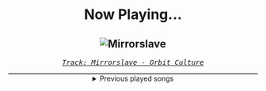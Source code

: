 <div align="center"> 
<h1>Now Playing...</h1>

![Mirrorslave](https://i.scdn.co/image/ab67616d00001e021a890a1efb2724da0c58ff5e)
--
_<samp><a href="https://open.spotify.com/track/1FnlUGpUuzNO4fEryMbuik">Track: Mirrorslave - Orbit Culture</a></samp>_

<div style="border: 1px #4B5054 solid"></div>
<details>
  <summary>
    Previous played songs
  </summary>
  <table>
    <thead>
      <tr>
        <th>
          Artist
        </th>
        <th>
          Song
        </th>
        <th>
          Link
        </th>
      </tr>
    </thead>
    <tbody>
      <tr><td>Orbit Culture</td><td>Mirrorslave</td><td><a href="https://open.spotify.com/track/1FnlUGpUuzNO4fEryMbuik">https://open.spotify.com/track/1FnlUGpUuzNO4fEryMbuik</a></td></tr><tr><td>Our Promise</td><td>Evoke</td><td><a href="https://open.spotify.com/track/7bUtuF3qbiDkjWbQOOsBvz">https://open.spotify.com/track/7bUtuF3qbiDkjWbQOOsBvz</a></td></tr><tr><td>The Veer Union</td><td>My Empire</td><td><a href="https://open.spotify.com/track/1vawlriAwEHXEOZXhpeIVD">https://open.spotify.com/track/1vawlriAwEHXEOZXhpeIVD</a></td></tr><tr><td>TSS</td><td>Something In The Way</td><td><a href="https://open.spotify.com/track/4skJTm8fXuuBYjRKWb2vON">https://open.spotify.com/track/4skJTm8fXuuBYjRKWb2vON</a></td></tr><tr><td>Caskets</td><td>The Only Heaven You'll Know</td><td><a href="https://open.spotify.com/track/4w1kRlzCTYQKXKXX2UULcK">https://open.spotify.com/track/4w1kRlzCTYQKXKXX2UULcK</a></td></tr><tr><td>Dead Eyes</td><td>Better Off</td><td><a href="https://open.spotify.com/track/4VWTydSjHckIqAjgk3uw12">https://open.spotify.com/track/4VWTydSjHckIqAjgk3uw12</a></td></tr><tr><td>Of Virtue</td><td>Omen</td><td><a href="https://open.spotify.com/track/1wO1luZHbcTLFbCSL5EFn4">https://open.spotify.com/track/1wO1luZHbcTLFbCSL5EFn4</a></td></tr><tr><td>Fit For A King</td><td>Begin The Sacrifice</td><td><a href="https://open.spotify.com/track/0KQFuMgcqqxDGpNvDePFTy">https://open.spotify.com/track/0KQFuMgcqqxDGpNvDePFTy</a></td></tr><tr><td>Point North</td><td>Bring Me Down</td><td><a href="https://open.spotify.com/track/5lJJvdhus9lSuIro4tlOOp">https://open.spotify.com/track/5lJJvdhus9lSuIro4tlOOp</a></td></tr><tr><td>Our Mirage</td><td>Right Now</td><td><a href="https://open.spotify.com/track/07lDQBet0tjH77t5T1YtGH">https://open.spotify.com/track/07lDQBet0tjH77t5T1YtGH</a></td></tr><tr><td>Ice Nine Kills</td><td>The Great Unknown</td><td><a href="https://open.spotify.com/track/76Pd81B06OSC8AuuDWxsEQ">https://open.spotify.com/track/76Pd81B06OSC8AuuDWxsEQ</a></td></tr><tr><td>Shallowsky</td><td>Delete Me</td><td><a href="https://open.spotify.com/track/38PSK2q7CtmWa3y8BDIIWn">https://open.spotify.com/track/38PSK2q7CtmWa3y8BDIIWn</a></td></tr><tr><td>We Came As Romans</td><td>no rest for the dreamer</td><td><a href="https://open.spotify.com/track/5OLX3n0CdIWL1ZMvApXcBf">https://open.spotify.com/track/5OLX3n0CdIWL1ZMvApXcBf</a></td></tr><tr><td>SFINX</td><td>Out Of Luck</td><td><a href="https://open.spotify.com/track/0uuZmitS7hn5nb2Qk5m1cn">https://open.spotify.com/track/0uuZmitS7hn5nb2Qk5m1cn</a></td></tr><tr><td>Nevertel</td><td>Starting Over</td><td><a href="https://open.spotify.com/track/4ZjYbNTWBUqhTkq3ydZrM0">https://open.spotify.com/track/4ZjYbNTWBUqhTkq3ydZrM0</a></td></tr><tr><td>Annisokay</td><td>Inner Sanctum</td><td><a href="https://open.spotify.com/track/3LEIp7OkTqbGS6WBeivfv3">https://open.spotify.com/track/3LEIp7OkTqbGS6WBeivfv3</a></td></tr><tr><td>Magnolia Park</td><td>The Void</td><td><a href="https://open.spotify.com/track/4OahsVvnCZad6ivwLhl2E3">https://open.spotify.com/track/4OahsVvnCZad6ivwLhl2E3</a></td></tr><tr><td>Wind Walkers</td><td>Almost Ecstasy</td><td><a href="https://open.spotify.com/track/6wMHfgu53EEQppEs7qS9uF">https://open.spotify.com/track/6wMHfgu53EEQppEs7qS9uF</a></td></tr><tr><td>Stain The Canvas</td><td>The Light Within</td><td><a href="https://open.spotify.com/track/6E90ttNb3TeSsD7LXmJ3yq">https://open.spotify.com/track/6E90ttNb3TeSsD7LXmJ3yq</a></td></tr><tr><td>Fit For A King</td><td>Shelter</td><td><a href="https://open.spotify.com/track/53ricdihmEjTUBtBGRWK5b">https://open.spotify.com/track/53ricdihmEjTUBtBGRWK5b</a></td></tr>
    </tbody>
  </table>
</details>

</div>
